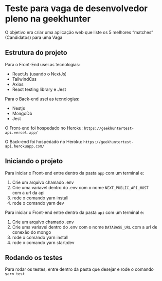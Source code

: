 # Teste para vaga de desenvolvedor pleno na geekhunter

O objetivo era criar uma aplicação web que liste os 5 melhores “matches” (Candidatos) para uma Vaga

## Estrutura do projeto

Para o Front-End usei as tecnologias:

- ReactJs (usando o NextJs)
- TailwindCss
- Axios
- React testing library e Jest

Para o Back-end usei as tecnologias:

- Nestjs
- MongoDb
- Jest

O Front-end foi hospedado no Heroku: ```https://geekhuntertest-api.vercel.app/```

O Back-end foi hospedado no Heroku: ```https://geekhuntertest-api.herokuapp.com/```

## Iniciando o projeto

Para iniciar o Front-end entre dentro da pasta `app` com um terminal e:

1. Crie um arquivo chamado .env
2. Crie uma variavel dentro do .env com o nome ```NEXT_PUBLIC_API_HOST``` com a url da api
3. rode o comando yarn install
4. rode o comando yarn dev

Para iniciar o Front-end entre dentro da pasta `api` com um terminal e:

1. Crie um arquivo chamado .env
2. Crie uma variavel dentro do .env com o nome ```DATABASE_URL``` com a url de conexão do mongo
3. rode o comando yarn install
4. rode o comando yarn start:dev

## Rodando os testes

Para rodar os testes, entre dentro da pasta que desejar e rode o comando ```yarn test```
